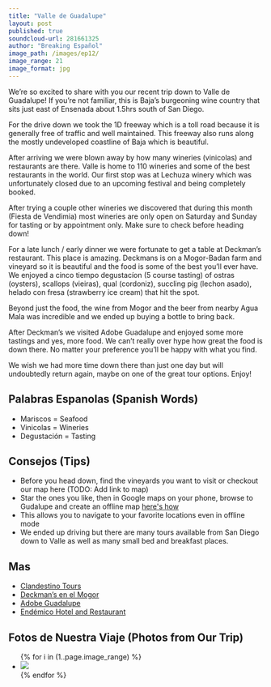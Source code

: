 ```yaml
---
title: "Valle de Guadalupe"
layout: post
published: true
soundcloud-url: 281661325
author: "Breaking Español"
image_path: /images/ep12/
image_range: 21
image_format: jpg
---
```

We’re so excited to share with you our recent trip down to Valle de Guadalupe! If you’re not familiar, this is Baja’s burgeoning wine country that sits just east of Ensenada about 1.5hrs south of San Diego.

For the drive down we took the 1D freeway which is a toll road because it is generally free of traffic and well maintained. This freeway also runs along the mostly undeveloped coastline of Baja which is beautiful.

After arriving we were blown away by how many wineries (vinicolas) and restaurants are there. Valle is home to 110 wineries and some of the best restaurants in the world. Our first stop was at Lechuza winery which was unfortunately closed due to an upcoming festival and being completely booked.

After trying a couple other wineries we discovered that during this month (Fiesta de Vendimia) most wineries are only open on Saturday and Sunday for tasting or by appointment only. Make sure to check before heading down!

For a late lunch / early dinner we were fortunate to get a table at Deckman’s restaurant. This place is amazing. Deckmans is on a Mogor-Badan farm and vineyard so it is beautiful and the food is some of the best you’ll ever have. We enjoyed a cinco tiempo degustacíon (5 course tasting) of ostras (oysters), scallops (vieiras), qual (cordoniz), succling pig (lechon asado), helado con fresa (strawberry ice cream) that hit the spot.

Beyond just the food, the wine from Mogor and the beer from nearby Agua Mala was incredible and we ended up buying a bottle to bring back.

After Deckman’s we visited Adobe Guadalupe and enjoyed some more tastings and yes, more food. We can’t really over hype how great the food is down there. No matter your preference you’ll be happy with what you find.

We wish we had more time down there than just one day but will undoubtedly return again, maybe on one of the great tour options. Enjoy!


## Palabras Espanolas (Spanish Words)
- Mariscos = Seafood
- Vinicolas = Wineries
- Degustación = Tasting


## Consejos (Tips)
- Before you head down, find the vineyards you want to visit or checkout our map here (TODO: Add link to map)
- Star the ones you like, then in Google maps on your phone, browse to Gudalupe and create an offline map [here's how](https://support.google.com/maps/answer/6291838?co=GENIE.Platform%3DAndroid&hl=en)
- This allows you to navigate to your favorite locations even in offline mode
- We ended up driving but there are many tours available from San Diego down to Valle as well as many small bed and breakfast places.

## Mas
 - [Clandestino Tours](http://letsgoclandestino.net/)
 - [Deckman’s en el Mogor](http://deckmans.com/)
 - [Adobe Guadalupe](http://www.adobeguadalupe.com/language.html)
 - [Endémico Hotel and Restaurant](http://www.hotelendemico.com/main.html)

## Fotos de Nuestra Viaje (Photos from Our Trip)
<ul class="photo-gallery">
 {% for i in (1..page.image_range) %}
   <li><img src="{{ page.image_path }}{{ i }}.{{ page.image_format }}" /></li>
 {% endfor %}
</ul>
